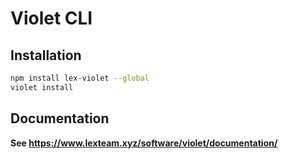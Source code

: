 # Violet CLI

## Installation

```bash
npm install lex-violet --global
violet install
```

## Documentation

**See https://www.lexteam.xyz/software/violet/documentation/**
